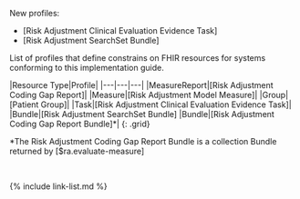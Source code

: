 
<div class="bg-success" markdown="1"><!-- new content -->

New profiles: 
- [Risk Adjustment Clinical Evaluation Evidence Task]
- [Risk Adjustment SearchSet Bundle]
</div>

List of profiles that define constrains on FHIR resources for systems conforming to this implementation guide.

|Resource Type|Profile|
|---|---|---|
|MeasureReport|[Risk Adjustment Coding Gap Report]|
|Measure|[Risk Adjustment Model Measure]|
|Group|[Patient Group]|
|Task|[Risk Adjustment Clinical Evaluation Evidence Task]|
|Bundle|[Risk Adjustment SearchSet Bundle]
|Bundle|[Risk Adjustment Coding Gap Report Bundle]*|
{: .grid}

*The Risk Adjustment Coding Gap Report Bundle is a collection Bundle returned by [$ra.evaluate-measure]

<br />

{% include link-list.md %}
